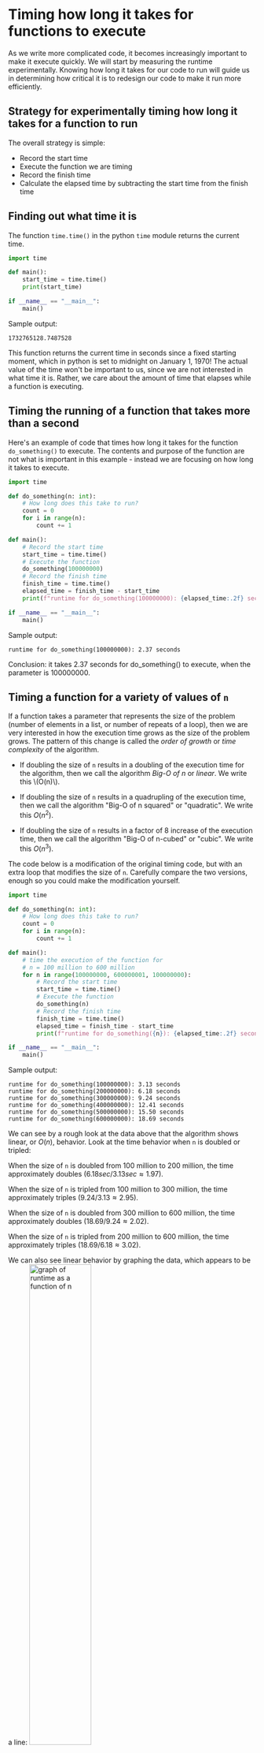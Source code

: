 # Timing how long it takes for functions to execute

As we write more complicated code, it becomes increasingly important to make it execute quickly. 
We will start by measuring the runtime experimentally. 
Knowing how long it takes for our code to run will guide us in determining how critical it is to redesign our code to make it run more efficiently.

## Strategy for experimentally timing how long it takes for a function to run
The overall strategy is simple: 
- Record the start time
- Execute the function we are timing
- Record the finish time
- Calculate the elapsed time by subtracting the start time from the finish time

## Finding out what time it is
The function `time.time()` in the python `time` module returns the current time.
```python
import time

def main():
    start_time = time.time()  
    print(start_time)

if __name__ == "__main__":
    main()
```
Sample output:
```
1732765128.7487528
```
This function returns the current time in seconds since a fixed starting moment, which in python is set to midnight on January 1, 1970!
The actual value of the time won't be important to us, since we are not interested in what time it is. Rather, we care
about the amount of time that elapses while a function is executing.

## Timing the running of a function that takes more than a second
Here's an example of code that times how long it takes for the function `do_something()` to execute. The contents and purpose of the function are not what is important in this example - instead we are focusing on how long it takes to execute.
```python
import time

def do_something(n: int):
    # How long does this take to run?
    count = 0
    for i in range(n):
        count += 1

def main():
    # Record the start time
    start_time = time.time()
    # Execute the function
    do_something(100000000)
    # Record the finish time
    finish_time = time.time()
    elapsed_time = finish_time - start_time
    print(f"runtime for do_something(100000000): {elapsed_time:.2f} seconds")

if __name__ == "__main__":
    main()
```
Sample output:
```
runtime for do_something(100000000): 2.37 seconds
```
Conclusion: it takes 2.37 seconds for do_something() to execute, when the parameter is 100000000.

## Timing a function for a variety of values of `n`

If a function takes a parameter that represents the size of the problem (number of elements in a list, or number of repeats of a loop),
then we are very interested in how the execution time grows as the size of the problem grows. 
The pattern of this change is called the *order of growth* or *time complexity* of the algorithm.

- If doubling the size of `n` results in a doubling of the execution time for the algorithm, then we call the algorithm *Big-O of n* or *linear*. We write this \\(O(n)\\).
  
- If doubling the size of `n` results in a quadrupling of the execution time, then we call the algorithm "Big-O of n squared" or "quadratic". We write this $O(n^2)$.

- If doubling the size of `n` results in a factor of 8 increase of the execution time, then we call the algorithm "Big-O of n-cubed" or "cubic". We write this $O(n^3)$.

The code below is a modification of the original timing code, but with an extra loop that modifies the size of `n`.
Carefully compare the two versions, enough so you could make the modification yourself.
```python
import time

def do_something(n: int):
    # How long does this take to run?
    count = 0
    for i in range(n):
        count += 1

def main():
    # time the execution of the function for 
    # n = 100 million to 600 million
    for n in range(100000000, 600000001, 100000000):
        # Record the start time
        start_time = time.time()
        # Execute the function
        do_something(n)
        # Record the finish time
        finish_time = time.time()
        elapsed_time = finish_time - start_time
        print(f"runtime for do_something({n}): {elapsed_time:.2f} seconds")

if __name__ == "__main__":
    main()
```
Sample output:
```
runtime for do_something(100000000): 3.13 seconds
runtime for do_something(200000000): 6.18 seconds
runtime for do_something(300000000): 9.24 seconds
runtime for do_something(400000000): 12.41 seconds
runtime for do_something(500000000): 15.50 seconds
runtime for do_something(600000000): 18.69 seconds
```
We can see by a rough look at the data above that the algorithm shows linear, or $O(n)$, behavior. Look at the time behavior when `n` is doubled or tripled:

When the size of `n` is doubled from 100 million to 200 million, the time approximately doubles ($6.18 sec/3.13 sec \approx 1.97$).

When the size of `n` is tripled from 100 million to 300 million, the time approximately triples ($9.24/3.13 \approx 2.95$).

When the size of `n` is doubled from 300 million to 600 million, the time approximately doubles ($18.69/9.24 \approx 2.02$).

When the size of `n` is tripled from 200 million to 600 million, the time approximately triples ($18.69/6.18 \approx 3.02$).

We can also see linear behavior by graphing the data, which appears to be a line:
<img src="runtime_graph_linear.png#center"  width="50%" height="50%" alt = "graph of runtime as a function of n">

## Another example of timing a function for a variety of values of `n`
Here's another example. The new function is `do_something_else()`. 
Since it runs much slower, the experimental values of `n` are chosen to be smaller (ranging from 10000 to 60000):
```python
import time

def do_something_else(n: int):
    # How long does this take to run?
    count = 0
    for i in range(n):
        for j in range(n):
            count += 1

def main():
    # time the execution of the function for 
    # n = 10000 to 60000
    for n in range(10000, 60001, 10000):
        # Record the start time
        start_time = time.time()
        # Execute the function
        do_something_else(n)
        # Record the finish time
        finish_time = time.time()
        elapsed_time = finish_time - start_time
        print(f"runtime for do_something_else({n}): {elapsed_time:.2f} seconds")

if __name__ == "__main__":
    main()
```
Sample output:
```
runtime for do_something_else(10000): 3.09 seconds
runtime for do_something_else(20000): 12.37 seconds
runtime for do_something_else(30000): 28.08 seconds
runtime for do_something_else(40000): 50.97 seconds
runtime for do_something_else(50000): 80.41 seconds
runtime for do_something_else(60000): 116.78 seconds
```
This time, a rough look at the data above indicates that the algorithm shows quadratic, or $O(n^2)$, behavior. Look at the time behavior when `n` is doubled or tripled:

When the size of `n` is doubled from 10000 to 20000, the time increases by approximately a factor of 4 ($12.37/3.09 \approx 4.003$).

When the size of `n` is tripled from 10000 to 30000, the time increases by approximately a factor of 9 ($28.08/3.09 \approx 9.09$).

When the size of `n` is doubled from 30000 to 60000, the time increases by approximately a factor of 4 ($116.78/28.08 \approx 4.16$).

When the size of `n` is tripled from 20000 to 60000, the time increases by approximately a factor of 9 ($116.78/12.37 \approx 9.44$)

Graphing the data hints at a parabolic (quadratic) shape. Caution though: while this graph convinces us that
the time complexity is not linear, graphs that are concave up might represent quadratic, cubic, or other growth rates.
<img src="runtime_graph_quadratic.png"  width="50%" height="50%" alt = "second graph of runtime as a function of n">

## Timing the running of a function that takes less than 1 second
If a function takes less than 1 second to execute, then the technique above is often not accurate.
Instead, we must execute the function multiple times (so the total elapsed time is more than 1 second), 
then divide by the number of times the function was called, to get the average execution time. You will learn this technique next quarter.

